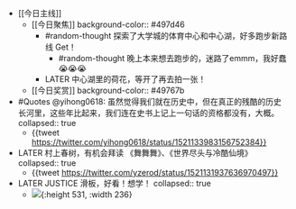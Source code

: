 - [[今日主线]]
	- [[今日聚焦]] 
	  background-color:: #497d46
		- #random-thought 探索了大学城的体育中心和中心湖，好多跑步新路线 Get！
			- #random-thought 晚上本来想去跑步的，迷路了emmm，我好蠢😭😭😭
		- LATER 中心湖里的荷花，等开了再去拍一张！
	- [[今日奖赏]]
	  background-color:: #49767b
- #Quotes @yihong0618: 虽然觉得我们就在历史中，但在真正的残酷的历史长河里，这些年比起来，我们连在史书上记上一句话的资格都没有，大概。
  collapsed:: true
	- {{tweet https://twitter.com/yihong0618/status/1521133983156752384}}
- LATER 村上春树，有机会拜读 《舞舞舞》、《世界尽头与冷酷仙境》
  collapsed:: true
	- {{tweet https://twitter.com/yzerod/status/1521131937636970497}}
- LATER JUSTICE 滑板，好看！想学！
  collapsed:: true
	- ![](https://image-host-1255524710.cos.ap-beijing.myqcloud.com/img/FRwxxFkaQAENUHP.jpg){:height 531, :width 236}